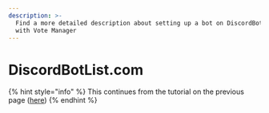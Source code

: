 ```yaml
---
description: >-
  Find a more detailed description about setting up a bot on DiscordBotList.com
  with Vote Manager
---
```


# DiscordBotList.com

{% hint style="info" %}
This continues from the tutorial on the previous page ([here](general.md))
{% endhint %}
